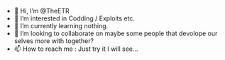 - 👋 Hi, I’m @TheETR
- 👀 I’m interested in Codding / Exploits etc.
- 🌱 I’m currently learning nothing.
- 💞️ I’m looking to collaborate on maybe some people that devolope our selves more with together?
- 📫 How to reach me : Just try it I will see...

<!---
TheETR/TheETR is a ✨ special ✨ repository because its `README.md` (this file) appears on your GitHub profile.
You can click the Preview link to take a look at your changes.
--->
